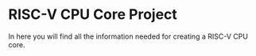 # RISC-V CPU Core Project

In here you will find all the information needed for creating a RISC-V CPU core.
